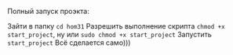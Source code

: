 
Полный запуск проэкта:

Зайти в папку `cd hom31`
Разрешить выполнение скрипта `chmod +x start_project`, ну или `sudo chmod +x start_project`
Запустить `start_project`
Всё сделается само)))

